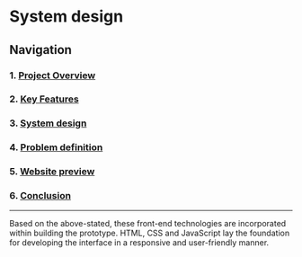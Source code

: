 # System design

## Navigation

### 1. [Project Overview](../project-report.md#1-project-overview)

### 2. [Key Features](../project-report.md#2-key-features)

### 3. [System design](./system-design.md)

### 4. [Problem definition](./problem-definition.md)

### 5. [Website preview](https://alpelx.github.io/E-Commerce-Clieent-side/)

### 6. [Conclusion](./conclusion.md)

---

Based on the above-stated, these front-end technologies are incorporated within building the prototype. HTML, CSS and JavaScript lay the foundation for developing the interface in a responsive and user-friendly manner.
